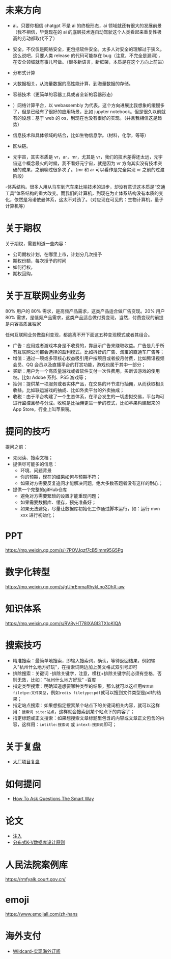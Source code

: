 # 未来方向

- ai。只要你相信 chatgpt 不是 ai 的终极形态，ai 领域就还有很大的发展前景（我不相信，毕竟现在的 ai 的底层技术连自动驾驶这个人类看起来重复性极高的劳动都取代不了）

- 安全，不仅仅是网络安全，更包括软件安全。太多人对安全的理解过于狭义。这么说吧，只要人类 release 的代码可能存在 bug（注意，不完全是漏洞），在安全领域就有事儿可做。（很多新语言，新框架，本质是在这个方向上前进）

- 分布式计算

- 大数据相关，从海量数据的高性能计算，到海量数据的存储。

- 容器技术（更简单的容器工具或者全新的容器形态）

- ）网络计算平台，以 webassembly 为代表。这个方向进展比我想象的缓慢多了，但是已经有了很好的应用场景，比如 jupyter notebook。但是很久以前就有的设想：基于 web 的 os，到现在也没有很好的实现。（并且我相信这是趋势）

- 信息技术和具体领域的结合，比如生物信息学。（材料，化学，等等）

- 区块链。

- 元宇宙，其实本质是 vr，ar，mr，尤其是 vr，我们的技术差得还太远，元宇宙这个概念最火的时候，我不看好元宇宙，就是因为 vr 方向其实没有技术突破的成果，之前聊过很多次了。（mr 和 ar 可以看作是完全实现 vr 之前的过渡阶段）

-体系结构。很多人用从马车到汽车来比喻技术的进步，却没有意识这本质是“交通工具”体系结构的重大改变。而我们的计算机，到现在为止体系结构没有本质的变化，依然是冯诺依曼体系，这太不对劲了。（对应现在可见的：生物计算机，量子计算机等）


# 关于期权

关于期权，需要知道一些内容：
- 公司期权计划，在哪里上市，计划分几次授予
- 期权份额，每次授予的时间
- 如何行权，
- 期权回购，

# 关于互联网业务业务

80% 用户的 80% 需求，是高频产品需求，这类产品适合做广告变现。20% 用户 80% 需求，是低频产品需求，这类产品适合做付费变现，当然，付费变现的前提是内容高质且独家

任何互联网业务做盈利变现，都逃离不开下面这五种变现模式或者其组合。
- 广告：应用或者游戏本身是不收费的，靠展示广告来赚取收益。广告是几乎所有互联网公司都会选择的盈利模式，比如抖音的广告、淘宝的直通车广告等；
- 增值：通过一项或多项核心权益吸引用户按项目或者按月付费，比如腾讯视频会员、QQ 会员以及直播平台的打赏功能，游戏也属于其中一部分；
- 买断：用户为一个高质量游戏或者软件支付一次性费用，买断该游戏的使用权。比如 Adobe 系列、PS5 游戏等；
- 抽佣：提供某一项服务或者实体产品，在交易的环节进行抽佣，从而获取相关收益。比如联运游戏的抽成、比如外卖平台的外卖抽成；
- 收税：由于平台构建了一个生态体系，在平台发生的一切虚拟交易，平台均可进行监控且参与分成。收税是比抽佣更进一步的模式，比如苹果构建起来的 App Store，行业上叫苹果税。

# 提问的技巧

提问之前：
- 先阅读、搜索文档；
- 提供尽可能多的信息：
    - 环境、问题背景
    - 你的预期，现在的结果如何与预期不符；
    - 如果对方需要反复追问才能解决问题，绝大多数答题者没有这样的耐心；
- 提供一个完整的gitHub仓库
    - 避免对方需要繁琐的设置才能重现问题；
    - 如果需要数据库、缓存，预先准备好；
    - 如果无法避免，尽量让数据库初始化工作通过脚本运行，如：运行 mvn xxx 进行初始化；

# PPT

https://mp.weixin.qq.com/s/-7POVJqzf7cB5lmm95G5Pg

# 数字化转型

https://mp.weixin.qq.com/s/gUhrEpmaRhykLno3DhX-aw

# 知识体系

https://mp.weixin.qq.com/s/RV8yHT78lXAGl3TXIoKIQA

# 搜索技巧

- 精准搜索：最简单地搜索，即输入搜索词，确认，等待返回结果，例如输入"杭州什么地方好玩"，在搜索词两边加上英文格式双引号即可
- 排除搜索：关键词 -排除关键字，注意，横杠+排除关键字前必须有空格，否则无效，比如："杭州什么地方好玩" -百度
- 指定类型搜索：明确知道想要哪种类型的结果，那么就可以这样用`搜索词 filetpe:文件类型`，例如`redis filetype:pdf`就可以搜到文件类型是pdf的结果；
- 指定站点搜索：如果想指定搜索某个站点下的关键词相关内容，就可以这样用：`搜索词 site:站点`，这样就会搜索到某个站点下的内容了；
- 指定标题或正文搜索：如果想搜索文章标题里包含的内容或文章正文包含的内容，这样用：`intitle:搜索词` 或 `intext:搜索词`即可；

# 关于复盘

- [大厂项目复盘](https://www.yuque.com/wikidesign/ykf0s9)

# 如何提问

- [How To Ask Questions The Smart Way](https://github.com/chenlanqing/How-To-Ask-Questions-The-Smart-Way)

# 论文

- [注入](https://www.martinfowler.com/articles/injection.html)
- [分布式K-V数据库设计原则](https://www.cs.cornell.edu/projects/ladis2009/papers/lakshman-ladis2009.pdf)


# 人民法院案例库

https://rmfyalk.court.gov.cn/

# emoji

https://www.emojiall.com/zh-hans

# 海外支付

- [Wildcard-实现海外订阅](https://bewildcard.com/)
